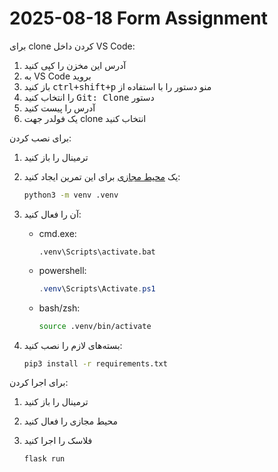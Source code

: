 # 2025-08-18 Form Assignment

برای clone کردن داخل VS Code:

1. آدرس این مخزن را کپی کنید
2. به VS Code بروید
3. منو دستور را با استفاده از <kbd dir="ltr"><kbd>ctrl</kbd>+<kbd>shift</kbd>+<kbd>p</kbd></kbd> باز کنید
4. دستور <kbd dir="ltr">Git: Clone</kbd> را انتخاب کنید
5. آدرس را پیست کنید
6. یک فولدر جهت clone انتخاب کنید

برای نصب کردن:

1. ترمینال را باز کنید
2. یک [محیط مجازی](https://docs.python.org/3/library/venv.html) برای این تمرین ایجاد کنید:

   ```sh
   python3 -m venv .venv
   ```
3. آن را فعال کنید:
   - cmd.exe:

     ```batch
     .venv\Scripts\activate.bat
     ```
   - powershell:

     ```powershell
     .venv\Scripts\Activate.ps1
     ```
   - bash/zsh:

     ```sh
     source .venv/bin/activate
     ```
4. بسته‌های لازم را نصب کنید:

   ```sh
   pip3 install -r requirements.txt
   ```

برای اجرا کردن:

1. ترمینال را باز کنید
2. محیط مجازی را فعال کنید
3. فلاسک را اجرا کنید

   ```sh
   flask run
   ```

